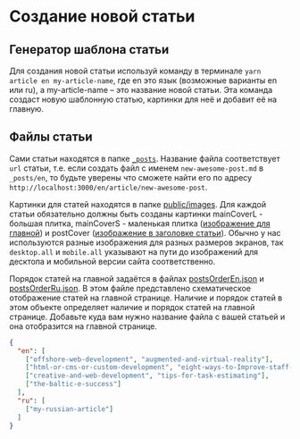 # Создание новой статьи

## Генератор шаблона статьи

Для создания новой статьи используй команду в терминале `yarn article en my-article-name`,
где en это язык (возможные варианты en или ru), а my-article-name – это название новой статьи.
Эта команда создаст новую шаблонную статью, картинки для неё и добавит её на главную.

## Файлы статьи

Сами статьи находятся в папке [`_posts`](../_posts).
Название файла соответствует `url` статьи, т.e. если создать файл с именем `new-awesome-post.md` в `_posts/en`,
то будьте уверены что сможете найти его по адресу `http://localhost:3000/en/article/new-awesome-post`.

Картинки для статей находятся в папке [public/images](../public/images/).
Для каждой статьи обязательно должны быть созданы картинки
mainCoverL - большая плитка, mainCoverS - маленькая плитка ([изображение для главной](http://s.csssr.ru/U31J879TR/20200527101534.jpg)) и
postCover ([изображение в заголовке статьи](http://s.csssr.ru/U31J879TR/20200527101626.jpg)).
Обычно у нас используются разные изображения для разных размеров экранов,
так `desktop.all` и `mobile.all` указывают на пути до изображений для десктопа и мобильной версии сайта соответственно.

Порядок статей на главной задаётся в файлах [postsOrderEn.json](../postsOrderEn.json) и [postsOrderRu.json](../postsOrderRu.json).
В этом файле представлено схематическое отображение статей на главной странице.
Наличие и порядок статей в этом объекте определяет наличие и порядок статей на главной странице.
Добавьте куда вам нужно название файла с вашей статьей и она отобразится на главной странице.
```json
{
  "en": [
    ["offshore-web-development", "augmented-and-virtual-reality"],
    ["html-or-cms-or-custom-development", "eight-ways-to-Improve-staff-motivation"],
    ["creative-and-web-development", "tips-for-task-estimating"],
    ["the-baltic-e-success"]
  ],
  "ru": [
    ["my-russian-article"]
  ]
}

```
